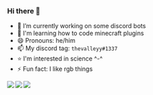 ### Hi there 👋

- 🔭 I’m currently working on some discord bots
- 🌱 I'm learning how to code minecraft plugins
- 😄 Pronouns: he/him
- 📫 My discord tag: `thevalleyy#1337`
- ⭐ I'm interested in science ^-^
- ⚡ Fun fact: I like rgb things

<a href="https://github.com/anuraghazra/github-readme-stats">
  <img align="left" src="https://github-readme-stats.vercel.app/api?username=thevalleyy&show_icons=true&theme=tokyonight&include_all_commits=true&count_private=true" />
</a>
<a href="https://github.com/anuraghazra/github-readme-stats">
  <img align="left" src="https://github-readme-stats.vercel.app/api/wakatime?username=thevalleyy&theme=radical" />
</a>
<a href="https://github.com/anuraghazra/github-readme-stats">
  <img align="center" src="https://github-readme-stats.vercel.app/api/top-langs/?username=thevalleyy&theme=tokyonight&layout=compact" />
</a>
